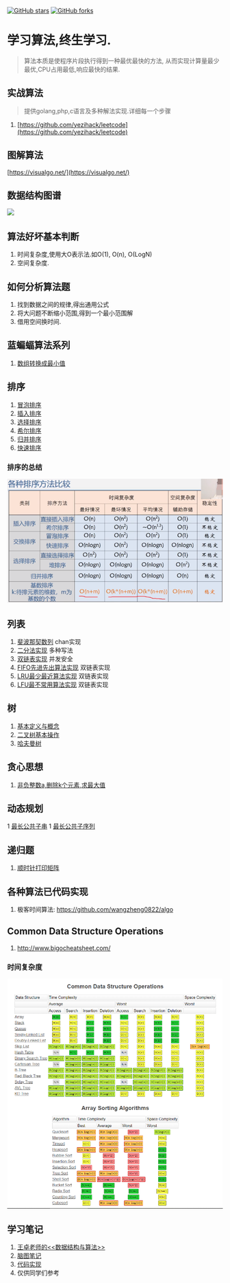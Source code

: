 [![GitHub stars](https://img.shields.io/github/stars/yezihack/algo?style=flat-square)](https://github.com/yezihack/algo/stargazers)
[![GitHub forks](https://img.shields.io/github/forks/yezihack/algo)](https://github.com/yezihack/algo/network)

# 学习算法,终生学习.
> 算法本质是使程序片段执行得到一种最优最快的方法,
从而实现计算量最少最优,CPU占用最低,响应最快的结果.

## 实战算法
> 提供golang,php,c语言及多种解法实现.详细每一个步骤 
1. [https://github.com/yezihack/leetcode](https://github.com/yezihack/leetcode)

## 图解算法
[https://visualgo.net/](https://visualgo.net/)

## 数据结构图谱
![](https://mubu.com/document_image/b0d5dd17-e131-4de9-9149-0c752e4c76c7-2746950.jpg)


## 算法好坏基本判断
1. 时间复杂度,使用大O表示法.如O(1), O(n), O(LogN)
1. 空间复杂度.

## 如何分析算法题
1. 找到数据之间的规律,得出通用公式
1. 将大问题不断缩小范围,得到一个最小范围解
1. 借用空间换时间.


## 蓝蝙蝠算法系列
1. [数组转换成最小值](24.蓝蝙蝠面试算法/01.数组转换成最小值.go)

## 排序
1. [冒泡排序](16.排序算法/03.冒泡排序.go)
1. [插入排序](16.排序算法/01.插入排序.go)
1. [选择排序](16.排序算法/05.简单选择排序.go)
1. [希尔排序](16.排序算法/02.希尔排序.go)
1. [归并排序](16.排序算法/08.归并排序.go)
1. [快速排序](16.排序算法/04.快速排序.go)
### 排序的总结
![](assets/sort.jpg)

## 列表
1. [斐波那契数列](fibonacci/main.go) chan实现
1. [二分法实现](dichotomy/demo.go) 多种写法
1. [双链表实现](DoubleLinedList/README.md) 并发安全
1. [FIFO先进先出算法实现](Cache/README.md) 双链表实现
1. [LRU最少最近算法实现](Cache/README.md) 双链表实现
1. [LFU最不常用算法实现](Cache/README.md) 双链表实现

## 树
1. [基本定义与概念](tree/README.md)
1. [二叉树基本操作](tree/binary_tree.go)
1. [哈夫曼树](tree/huffman_tree.go)

## 贪心思想
1. [非负整数a,删除k个元素,求最大值](21.贪心思想/01.求最大值.go)

## 动态规划
1 [最长公共子串](23.动态规划/02.最长公共子串.go)
1 [最长公共子序列](23.动态规划/03.公共子序列.go)

## 递归题
1. [顺时针打印矩阵](01.递归算法/07.顺时针打印矩阵.go)

## 各种算法已代码实现
1. 极客时间算法: https://github.com/wangzheng0822/algo

## Common Data Structure Operations
1. http://www.bigocheatsheet.com/

### 时间复杂度
![](assets/Oalgo.png)

## 学习笔记
1. [王卓老师的<<数据结构与算法>>](https://www.bilibili.com/read/cv3285768)
1. [脑图笔记](https://mubu.com/doc/75lsJgfMh6C) 
1. [代码实现](https://github.com/yezihack/algo)
3. 仅供同学们参考